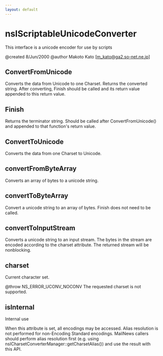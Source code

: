 ```yaml
---
layout: default
---
```


# nsIScriptableUnicodeConverter #

This interface is a unicode encoder for use by scripts

@created         8/Jun/2000
@author          Makoto Kato [m_kato@ga2.so-net.ne.jp]


## ConvertFromUnicode ##

Converts the data from Unicode to one Charset.
Returns the converted string. After converting, Finish should be called
and its return value appended to this return value.


## Finish ##

Returns the terminator string.
Should be called after ConvertFromUnicode() and appended to that
function's return value.


## ConvertToUnicode ##

Converts the data from one Charset to Unicode.


## convertFromByteArray ##

Converts an array of bytes to a unicode string.


## convertToByteArray ##

Convert a unicode string to an array of bytes. Finish does not need to be
called.


## convertToInputStream ##

Converts a unicode string to an input stream. The bytes in the stream are
encoded according to the charset attribute.
The returned stream will be nonblocking.


## charset ##

Current character set.

@throw NS_ERROR_UCONV_NOCONV
       The requested charset is not supported.


## isInternal ##

Internal use

When this attribute is set, all encodings may be accessed. Alias
resolution is not performed for non-Encoding Standard encodings.
MailNews callers should perform alias resolution first (e.g. using
nsICharsetConverterManager::getCharsetAlias()) and use the result
with this API.

